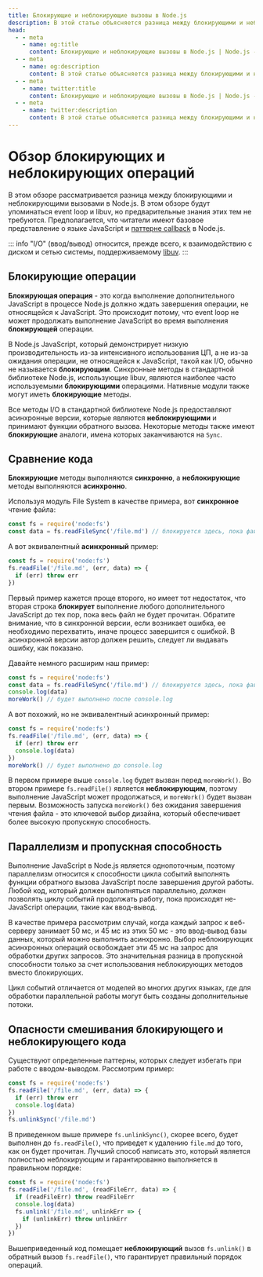```yaml
---
title: Блокирующие и неблокирующие вызовы в Node.js
description: В этой статье объясняется разница между блокирующими и неблокирующими вызовами в Node.js, включая их влияние на цикл событий и конкурентность.
head:
  - - meta
    - name: og:title
      content: Блокирующие и неблокирующие вызовы в Node.js | Node.js - iDoc.dev
  - - meta
    - name: og:description
      content: В этой статье объясняется разница между блокирующими и неблокирующими вызовами в Node.js, включая их влияние на цикл событий и конкурентность.
  - - meta
    - name: twitter:title
      content: Блокирующие и неблокирующие вызовы в Node.js | Node.js - iDoc.dev
  - - meta
    - name: twitter:description
      content: В этой статье объясняется разница между блокирующими и неблокирующими вызовами в Node.js, включая их влияние на цикл событий и конкурентность.
---
```



# Обзор блокирующих и неблокирующих операций

В этом обзоре рассматривается разница между блокирующими и неблокирующими вызовами в Node.js. В этом обзоре будут упоминаться event loop и libuv, но предварительные знания этих тем не требуются. Предполагается, что читатели имеют базовое представление о языке JavaScript и [паттерне callback](/ru/nodejs/guide/javascript-asynchronous-programming-and-callbacks) в Node.js.

::: info
"I/O" (ввод/вывод) относится, прежде всего, к взаимодействию с диском и сетью системы, поддерживаемому [libuv](https://libuv.org/).
:::

## Блокирующие операции

**Блокирующая операция** - это когда выполнение дополнительного JavaScript в процессе Node.js должно ждать завершения операции, не относящейся к JavaScript. Это происходит потому, что event loop не может продолжать выполнение JavaScript во время выполнения **блокирующей** операции.

В Node.js JavaScript, который демонстрирует низкую производительность из-за интенсивного использования ЦП, а не из-за ожидания операции, не относящейся к JavaScript, такой как I/O, обычно не называется **блокирующим**. Синхронные методы в стандартной библиотеке Node.js, использующие libuv, являются наиболее часто используемыми **блокирующими** операциями. Нативные модули также могут иметь **блокирующие** методы.

Все методы I/O в стандартной библиотеке Node.js предоставляют асинхронные версии, которые являются **неблокирующими** и принимают функции обратного вызова. Некоторые методы также имеют **блокирующие** аналоги, имена которых заканчиваются на `Sync`.

## Сравнение кода

**Блокирующие** методы выполняются **синхронно**, а **неблокирующие** методы выполняются **асинхронно**.

Используя модуль File System в качестве примера, вот **синхронное** чтение файла:

```js
const fs = require('node:fs')
const data = fs.readFileSync('/file.md') // блокируется здесь, пока файл не будет прочитан
```

А вот эквивалентный **асинхронный** пример:

```js
const fs = require('node:fs')
fs.readFile('/file.md', (err, data) => {
  if (err) throw err
})
```

Первый пример кажется проще второго, но имеет тот недостаток, что вторая строка **блокирует** выполнение любого дополнительного JavaScript до тех пор, пока весь файл не будет прочитан. Обратите внимание, что в синхронной версии, если возникает ошибка, ее необходимо перехватить, иначе процесс завершится с ошибкой. В асинхронной версии автор должен решить, следует ли выдавать ошибку, как показано.

Давайте немного расширим наш пример:

```js
const fs = require('node:fs')
const data = fs.readFileSync('/file.md') // блокируется здесь, пока файл не будет прочитан
console.log(data)
moreWork() // будет выполнено после console.log
```

А вот похожий, но не эквивалентный асинхронный пример:

```js
const fs = require('node:fs')
fs.readFile('/file.md', (err, data) => {
  if (err) throw err
  console.log(data)
})
moreWork() // будет выполнено до console.log
```

В первом примере выше `console.log` будет вызван перед `moreWork()`. Во втором примере `fs.readFile()` является **неблокирующим**, поэтому выполнение JavaScript может продолжаться, и `moreWork()` будет вызван первым. Возможность запуска `moreWork()` без ожидания завершения чтения файла - это ключевой выбор дизайна, который обеспечивает более высокую пропускную способность.


## Параллелизм и пропускная способность

Выполнение JavaScript в Node.js является однопоточным, поэтому параллелизм относится к способности цикла событий выполнять функции обратного вызова JavaScript после завершения другой работы. Любой код, который должен выполняться параллельно, должен позволять циклу событий продолжать работу, пока происходят не-JavaScript операции, такие как ввод-вывод.

В качестве примера рассмотрим случай, когда каждый запрос к веб-серверу занимает 50 мс, и 45 мс из этих 50 мс - это ввод-вывод базы данных, который можно выполнить асинхронно. Выбор неблокирующих асинхронных операций освобождает эти 45 мс на запрос для обработки других запросов. Это значительная разница в пропускной способности только за счет использования неблокирующих методов вместо блокирующих.

Цикл событий отличается от моделей во многих других языках, где для обработки параллельной работы могут быть созданы дополнительные потоки.

## Опасности смешивания блокирующего и неблокирующего кода

Существуют определенные паттерны, которых следует избегать при работе с вводом-выводом. Рассмотрим пример:

```js
const fs = require('node:fs')
fs.readFile('/file.md', (err, data) => {
  if (err) throw err
  console.log(data)
})
fs.unlinkSync('/file.md')
```

В приведенном выше примере `fs.unlinkSync()`, скорее всего, будет выполнен до `fs.readFile()`, что приведет к удалению `file.md` до того, как он будет прочитан. Лучший способ написать это, который является полностью неблокирующим и гарантированно выполняется в правильном порядке:

```js
const fs = require('node:fs')
fs.readFile('/file.md', (readFileErr, data) => {
  if (readFileErr) throw readFileErr
  console.log(data)
  fs.unlink('/file.md', unlinkErr => {
    if (unlinkErr) throw unlinkErr
  })
})
```

Вышеприведенный код помещает **неблокирующий** вызов `fs.unlink()` в обратный вызов `fs.readFile()`, что гарантирует правильный порядок операций.

